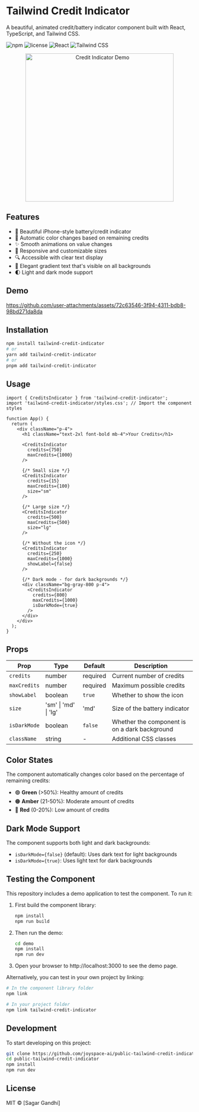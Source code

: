 # Tailwind Credit Indicator

A beautiful, animated credit/battery indicator component built with React, TypeScript, and Tailwind CSS.

![npm](https://img.shields.io/npm/v/tailwind-credit-indicator)
![license](https://img.shields.io/npm/l/tailwind-credit-indicator)
![React](https://img.shields.io/badge/React-17%2B-blue)
![Tailwind CSS](https://img.shields.io/badge/Tailwind%20CSS-3.0%2B-blue)

<p align="center">
  <img src="https://placeholder-for-your-demo-image.com/demo.gif" alt="Credit Indicator Demo" width="400">
</p>

## Features

- 🔋 Beautiful iPhone-style battery/credit indicator
- 🎨 Automatic color changes based on remaining credits
- ✨ Smooth animations on value changes
- 📱 Responsive and customizable sizes
- 🔍 Accessible with clear text display
- 🌈 Elegant gradient text that's visible on all backgrounds
- 🌓 Light and dark mode support

## Demo

https://github.com/user-attachments/assets/72c63546-3f94-4311-bdb8-98bd271da8da

## Installation

```bash
npm install tailwind-credit-indicator
# or
yarn add tailwind-credit-indicator
# or
pnpm add tailwind-credit-indicator
```

## Usage

```tsx
import { CreditsIndicator } from 'tailwind-credit-indicator';
import 'tailwind-credit-indicator/styles.css'; // Import the component styles

function App() {
  return (
    <div className="p-4">
      <h1 className="text-2xl font-bold mb-4">Your Credits</h1>
      
      <CreditsIndicator 
        credits={750} 
        maxCredits={1000} 
      />
      
      {/* Small size */}
      <CreditsIndicator 
        credits={15} 
        maxCredits={100} 
        size="sm" 
      />
      
      {/* Large size */}
      <CreditsIndicator 
        credits={500} 
        maxCredits={500} 
        size="lg" 
      />
      
      {/* Without the icon */}
      <CreditsIndicator 
        credits={250} 
        maxCredits={1000} 
        showLabel={false} 
      />
      
      {/* Dark mode - for dark backgrounds */}
      <div className="bg-gray-800 p-4">
        <CreditsIndicator 
          credits={800} 
          maxCredits={1000}
          isDarkMode={true}
        />
      </div>
    </div>
  );
}
```

## Props

| Prop | Type | Default | Description |
|------|------|---------|-------------|
| `credits` | number | required | Current number of credits |
| `maxCredits` | number | required | Maximum possible credits |
| `showLabel` | boolean | `true` | Whether to show the icon |
| `size` | 'sm' \| 'md' \| 'lg' | 'md' | Size of the battery indicator |
| `isDarkMode` | boolean | `false` | Whether the component is on a dark background |
| `className` | string | - | Additional CSS classes |

## Color States

The component automatically changes color based on the percentage of remaining credits:

- 🟢 **Green** (>50%): Healthy amount of credits
- 🟠 **Amber** (21-50%): Moderate amount of credits
- 🔴 **Red** (0-20%): Low amount of credits

## Dark Mode Support

The component supports both light and dark backgrounds:

- `isDarkMode={false}` (default): Uses dark text for light backgrounds
- `isDarkMode={true}`: Uses light text for dark backgrounds

## Testing the Component

This repository includes a demo application to test the component. To run it:

1. First build the component library:
   ```bash
   npm install
   npm run build
   ```

2. Then run the demo:
   ```bash
   cd demo
   npm install
   npm run dev
   ```

3. Open your browser to http://localhost:3000 to see the demo page.

Alternatively, you can test in your own project by linking:

```bash
# In the component library folder
npm link

# In your project folder
npm link tailwind-credit-indicator
```

## Development

To start developing on this project:

```bash
git clone https://github.com/joyspace-ai/public-tailwind-credit-indicator.git
cd public-tailwind-credit-indicator
npm install
npm run dev
```

## License

MIT © [Sagar Gandhi] 
